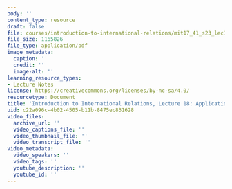 ```yaml
---
body: ''
content_type: resource
draft: false
file: courses/introduction-to-international-relations/mit17_41_s23_lec18.pdf
file_size: 1165826
file_type: application/pdf
image_metadata:
  caption: ''
  credit: ''
  image-alt: ''
learning_resource_types:
- Lecture Notes
license: https://creativecommons.org/licenses/by-nc-sa/4.0/
resourcetype: Document
title: 'Introduction to International Relations, Lecture 18: Applications: The Environment'
uid: c22a096c-4b02-4505-b11b-8475ec831628
video_files:
  archive_url: ''
  video_captions_file: ''
  video_thumbnail_file: ''
  video_transcript_file: ''
video_metadata:
  video_speakers: ''
  video_tags: ''
  youtube_description: ''
  youtube_id: ''
---
```

